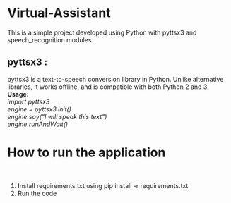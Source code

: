 # Virtual-Assistant
This is a simple project developed using Python with pyttsx3 and speech_recognition modules.<br/>
<h2>pyttsx3 :</h2>
pyttsx3 is a text-to-speech conversion library in Python. Unlike alternative libraries, it works offline, and is compatible with both Python 2 and 3.<br>
<b>Usage:</b><br>
<i>
import pyttsx3<br>
engine = pyttsx3.init()<br>
engine.say("I will speak this text")<br>
engine.runAndWait()</i>
<br>
<h1>How to run the application</h1>
<br>
<ol>
<li>Install requirements.txt using pip install -r requirements.txt</li>
<li>Run the code</li>
</ol>

